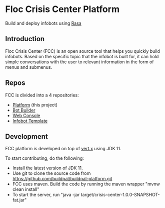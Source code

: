 # Floc Crisis Center Platform

Build and deploy infobots using [Rasa](https://github.com/RasaHQ/rasa)

## Introduction
Floc Crisis Center (FCC) is an open source tool that helps you quickly build infobots. Based on the specific topic that the infobot is built for, it can hold simple conversations with the user to relevant information in the form of menus and submenus.

## Repos
FCC is divided into a 4 repositories:
* [Platform](https://github.com/floc-crisis-center/platform) (this project)
* [Bot Builder](https://github.com/floc-crisis-center/bot-builder)
* [Web Console](https://github.com/floc-crisis-center/web-console)
* [Infobot Template](https://github.com/floc-crisis-center/infobot-template)

## Development
FCC platform is developed on top of [vert.x](http://vertx.io/) using JDK 11.

To start contributing, do the following:
* Install the latest version of JDK 11.
* Use git to clone the source code from https://github.com/buildpal/buildpal-platform.git
* FCC uses maven. Build the code by running the maven wrapper "mvnw clean install"
* To start the server, run "java -jar target/crisis-center-1.0.0-SNAPSHOT-fat.jar"

